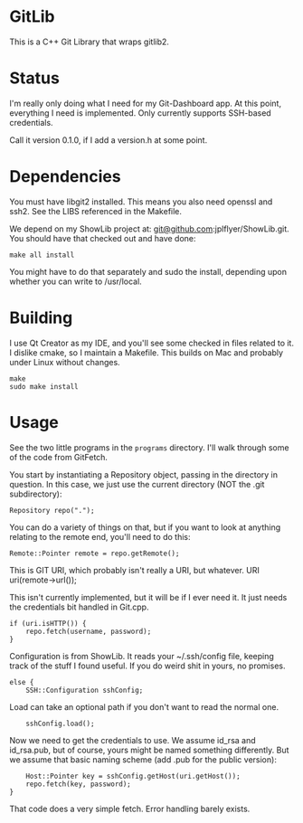 # GitLib
This is a C++ Git Library that wraps gitlib2.

# Status
I'm really only doing what I need for my Git-Dashboard app. At this point, everything I need is implemented. Only currently supports SSH-based credentials.

Call it version 0.1.0, if I add a version.h at some point.

# Dependencies
You must have libgit2 installed. This means you also need openssl and ssh2. See the LIBS referenced in the Makefile.

We depend on my ShowLib project at: git@github.com:jplflyer/ShowLib.git. You should have that checked out and have done:

    make all install

You might have to do that separately and sudo the install, depending upon whether you can write to /usr/local.

# Building
I use Qt Creator as my IDE, and you'll see some checked in files related to it. I dislike cmake, so I maintain a Makefile. This builds on Mac and probably under Linux without changes.

    make
    sudo make install

# Usage
See the two little programs in the `programs` directory. I'll walk through some of the code from GitFetch.

You start by instantiating a Repository object, passing in the directory in question. In this case, we just use the current directory (NOT the .git subdirectory):

    Repository repo(".");

You can do a variety of things on that, but if you want to look at anything relating to the remote end, you'll need to do this:

    Remote::Pointer remote = repo.getRemote();

This is GIT URI, which probably isn't really a URI, but whatever.
    URI uri(remote->url());

This isn't currently implemented, but it will be if I ever need it. It just needs the credentials bit handled in Git.cpp.

    if (uri.isHTTP()) {
        repo.fetch(username, password);
    }

Configuration is from ShowLib. It reads your ~/.ssh/config file, keeping track of the stuff I found useful. If you do weird shit in yours, no promises.

    else {
        SSH::Configuration sshConfig;

Load can take an optional path if you don't want to read the normal one.

        sshConfig.load();

Now we need to get the credentials to use. We assume id_rsa and id_rsa.pub, but of course, yours might be named something differently. But we assume that basic naming scheme (add .pub for the public version):

        Host::Pointer key = sshConfig.getHost(uri.getHost());
        repo.fetch(key, password);
    }

That code does a very simple fetch. Error handling barely exists.
